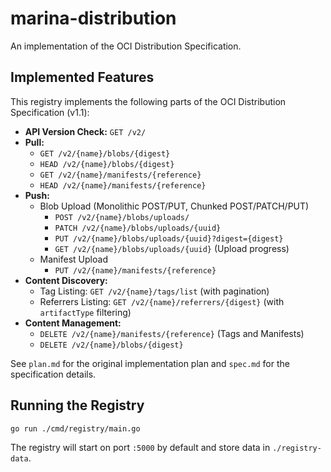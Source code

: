 # marina-distribution

An implementation of the OCI Distribution Specification.

## Implemented Features

This registry implements the following parts of the OCI Distribution Specification (v1.1):

*   **API Version Check:** `GET /v2/`
*   **Pull:**
    *   `GET /v2/{name}/blobs/{digest}`
    *   `HEAD /v2/{name}/blobs/{digest}`
    *   `GET /v2/{name}/manifests/{reference}`
    *   `HEAD /v2/{name}/manifests/{reference}`
*   **Push:**
    *   Blob Upload (Monolithic POST/PUT, Chunked POST/PATCH/PUT)
        *   `POST /v2/{name}/blobs/uploads/`
        *   `PATCH /v2/{name}/blobs/uploads/{uuid}`
        *   `PUT /v2/{name}/blobs/uploads/{uuid}?digest={digest}`
        *   `GET /v2/{name}/blobs/uploads/{uuid}` (Upload progress)
    *   Manifest Upload
        *   `PUT /v2/{name}/manifests/{reference}`
*   **Content Discovery:**
    *   Tag Listing: `GET /v2/{name}/tags/list` (with pagination)
    *   Referrers Listing: `GET /v2/{name}/referrers/{digest}` (with `artifactType` filtering)
*   **Content Management:**
    *   `DELETE /v2/{name}/manifests/{reference}` (Tags and Manifests)
    *   `DELETE /v2/{name}/blobs/{digest}`

See `plan.md` for the original implementation plan and `spec.md` for the specification details.

## Running the Registry

```bash
go run ./cmd/registry/main.go
```

The registry will start on port `:5000` by default and store data in `./registry-data`.
